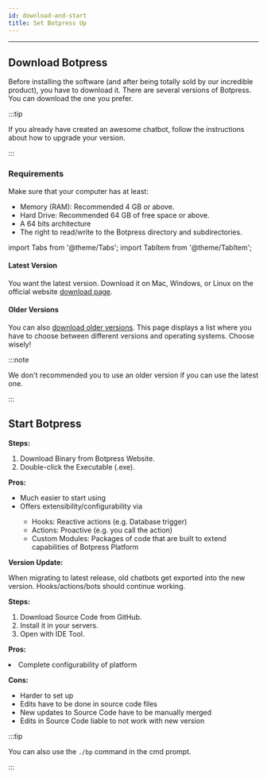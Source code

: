 ```yaml
---
id: download-and-start
title: Set Botpress Up
---
```


---------------

## Download Botpress

Before installing the software (and after being totally sold by our incredible product), you have to download it. There are several versions of Botpress. You can download the one you prefer.

:::tip

If you already have created an awesome chatbot, follow the instructions about how to upgrade your version.

:::

### Requirements

Make sure that your computer has at least:

- Memory (RAM): Recommended 4 GB or above.
- Hard Drive: Recommended 64 GB of free space or above.
- A 64 bits architecture
- The right to read/write to the Botpress directory and subdirectories.

import Tabs from '@theme/Tabs';
import TabItem from '@theme/TabItem';


#### Latest Version

You want the latest version. Download it on Mac, Windows, or Linux on the official website [download page](https://botpress.com/download).

#### Older Versions

You can also [download older versions](https://s3.amazonaws.com/botpress-binaries/index.html). This page displays a list where you have to choose between different versions and operating systems. Choose wisely!

:::note

We don't recommended you to use an older version if you can use the latest one.

:::

## Start Botpress

<Tabs>
  <TabItem value="binary" label="Binary">

<strong>Steps:</strong>
<ol>
    <li>Download Binary from Botpress Website.</li>
    <li>Double-click the Executable (.exe).</li>
</ol>

<strong>Pros:</strong>
<ul>
    <li>Much easier to start using</li>
    <li>Offers extensibility/configurability via</li>
        <ul>
        <li>Hooks: Reactive actions (e.g. Database trigger)</li>
        <li>Actions: Proactive (e.g. you call the action)</li>
        <li>Custom Modules: Packages of code that are built to extend capabilities of Botpress Platform</li>
        </ul>
</ul>

<strong>Version Update:</strong>
<p>When migrating to latest release, old chatbots get exported into the new version. Hooks/actions/bots should continue working.</p>
  </TabItem>
  <TabItem value="source-code" label="Source Code" default>
<strong>Steps:</strong>
<ol>
    <li>Download Source Code from GitHub.</li>
    <li>Install it in your servers.</li>
    <li>Open with IDE Tool.</li>
</ol>

<strong>Pros:</strong>
<p><li>Complete configurability of platform</li></p>

<strong>Cons:</strong>
<ul>
    <li>Harder to set up</li>
    <li>Edits have to be done in source code files</li>
    <li>New updates to Source Code have to be manually merged</li>
    <li>Edits in Source Code liable to not work with new version</li>
</ul>
  </TabItem>
</Tabs>

:::tip

You can also use the `./bp` command in the cmd prompt.

:::